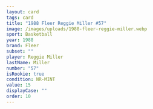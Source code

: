 ```yaml
---
layout: card
tags: card
title: "1988 Fleer Reggie Miller #57"
image: /images/uploads/1988-fleer-reggie-miller.webp
sport: Basketball
year: 1988
brand: Fleer
subset: ""
player: Reggie Miller
lastName: Miller
number: "57"
isRookie: true
condition: NR-MINT
value: 15
displayCase: ""
order: 10
---
```


